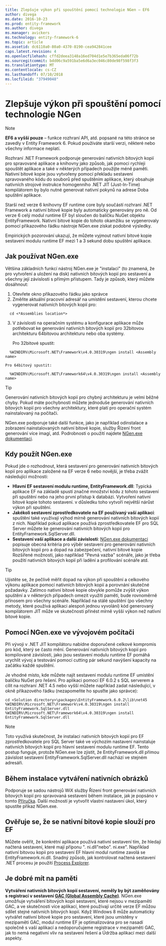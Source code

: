 ```yaml
---
title: Zlepšuje výkon při spouštění pomocí technologie NGen – EF6
author: divega
ms.date: 2016-10-23
ms.prod: entity-framework
ms.author: divega
ms.manager: avickers
ms.technology: entity-framework-6
ms.topic: article
ms.assetid: dc6110a0-80a0-4370-8190-cea942841cee
caps.latest.revision: 4
ms.openlocfilehash: cffd2deea3148a16ed704d1e5e7b365eda06f72b
ms.sourcegitcommit: bdd06c9a591ba5e6d6a3ec046c80de98f598f3f3
ms.translationtype: MT
ms.contentlocale: cs-CZ
ms.lasthandoff: 07/10/2018
ms.locfileid: "37949048"
---
```

# <a name="improving-startup-performance-with-ngen"></a>Zlepšuje výkon při spouštění pomocí technologie NGen
> [!NOTE]
> **EF6 a vyšší pouze** – funkce rozhraní API, atd. popsané na této stránce se zavedly v Entity Framework 6. Pokud používáte starší verzi, některé nebo všechny informace neplatí.  

Rozhraní .NET Framework podporuje generování nativních bitových kopií pro spravované aplikace a knihovny jako způsob, jak pomoci rychleji spouštět aplikace a také v některých případech použijte méně paměti. Nativní bitové kopie jsou vytvořeny pomocí překladu sestavení spravovaného kódu do souborů před spuštěním aplikace, který obsahuje nativních strojové instrukce homogenního .NET JIT (Just-In-Time) kompilátorem by bylo nutné generovat nativní pokynů na adrese Doba spuštění aplikace.  

Starší než verze 6 knihovny EF runtime core byly součástí rozhraní .NET Framework a nativní bitové kopie byly automaticky generovány pro ně. Od verze 6 celý modul runtime EF byl sloučen do balíčku NuGet objektu EntityFramework. Nativní bitové kopie do tohoto okamžiku se vygenerovaly pomocí příkazového řádku nástroje NGen.exe získat podobné výsledky.  

Empirických pozorování ukazují, že můžete vyjmout nativní bitové kopie sestavení modulu runtime EF mezi 1 a 3 sekund dobu spuštění aplikace.  

## <a name="how-to-use-ngenexe"></a>Jak používat NGen.exe  

Většina základních funkcí nástroj NGen.exe je "instalaci" (to znamená, že pro vytvoření a uložení na disk) nativních bitových kopií pro sestavení a všechny její závislosti s přímým přístupem. Tady je způsob, který můžete dosáhnout:  

1. Otevřete okno příkazového řádku jako správce  
2. Změňte aktuální pracovní adresář na umístění sestavení, kterou chcete vygenerovat nativních bitových kopií pro:  

  ``` console
    cd <*Assemblies location*>  
  ```
3. V závislosti na operačním systému a konfigurace aplikace může potřebovat ke generování nativních bitových kopií pro 32bitovou architekturu 64bitovou architekturu nebo oba systémy.  

    Pro 32bitové spustit:  
  ``` console
    %WINDIR%\Microsoft.NET\Framework\v4.0.30319\ngen install <Assembly name>  
  ```
    Pro 64bitový spustit:
  ``` console
    %WINDIR%\Microsoft.NET\Framework64\v4.0.30319\ngen install <Assembly name>  
  ```

> [!TIP]
> Generování nativních bitových kopií pro chybný architekturu je velmi běžné chyby. Pokud máte pochybnosti můžete jednoduše generování nativních bitových kopií pro všechny architektury, které platí pro operační systém nainstalovaný na počítači.  

NGen.exe podporuje také další funkce, jako je například odinstalace a zobrazení nainstalovaných nativní bitové kopie, služby Řízení front generování více imagí, atd. Podrobnosti o použití najdete [NGen.exe dokumentaci](https://msdn.microsoft.com/library/6t9t5wcf.aspx).  

## <a name="when-to-use-ngenexe"></a>Kdy použít NGen.exe  

Pokud jde o rozhodnout, která sestavení pro generování nativních bitových kopií pro aplikace založené na EF verze 6 nebo novější, je třeba zvážit následující možnosti:  

- **Hlavní EF sestavení modulu runtime, EntityFramework.dll**: Typická aplikace EF na základě spustí značné množství kódu z tohoto sestavení při spuštění nebo na jeho první přístup k databázi. Vytvoření nativní bitové kopie tohoto sestavení. v důsledku toho vytvoří největší nárůst výkon při spuštění.  
- **Jakékoli sestavení zprostředkovatele na EF používaný vaší aplikací**: spuštění také využívají výhod mírně generování nativních bitových kopií z nich. Například pokud aplikace používá zprostředkovatele EF pro SQL Server můžete ke generování nativních bitových kopií pro EntityFramework.SqlServer.dll.  
- **Sestavení vaší aplikace a další závislosti**: [NGen.exe dokumentaci](https://msdn.microsoft.com/library/6t9t5wcf.aspx) popisuje obecná kritéria pro výběr sestavení pro generování nativních bitových kopií pro a dopad na zabezpečení, nativní bitové kopie Rozšířené možnosti, jako například "Pevná vazba" scénáře, jako je třeba použití nativních bitových kopií při ladění a profilování scénáře atd.  

> [!TIP]
> Ujistěte se, že pečlivě měřit dopad na výkon při spouštění a celkového výkonu aplikace pomocí nativních bitových kopií a porovnání skutečné požadavky. Zatímco nativní bitové kopie obvykle pomůže zvýšit výkon spuštění a v některých případech omezit využití paměti, bude rovnoměrně přínosem pro všechny scénáře. Například na stálé spuštění (po všechny metody, které používá aplikaci alespoň jednou vyvolání) kód generovaný kompilátorem JIT může ve skutečnosti přinést mírně vyšší výkon než nativní bitové kopie.  

## <a name="using-ngenexe-in-a-development-machine"></a>Pomocí NGen.exe ve vývojovém počítači  

Při vývoji v .NET JIT kompilátoru nabídne doporučené celkové kompromis pro kód, který se často mění. Generování nativních bitových kopií pro kompilované závislosti, jako jsou sestavení modulu runtime EF pomáhá urychlit vývoj a testování pomocí cutting pár sekund navýšení kapacity na začátku každé spuštění.  

Je vhodné místo, kde můžete najít sestavení modulu runtime EF umístění balíčku NuGet pro řešení. Pro aplikaci pomocí EF 6.0.2 s SQL serverem a cílit na rozhraní .NET 4.5 nebo vyšší můžete například zadat následující, v okně příkazového řádku (nezapomeňte ho spusťte jako správce):  

``` console
cd <Solution directory>\packages\EntityFramework.6.0.2\lib\net45
%WINDIR%\Microsoft.NET\Framework\v4.0.30319\ngen install EntityFramework.SqlServer.dll
%WINDIR%\Microsoft.NET\Framework64\v4.0.30319\ngen install EntityFramework.SqlServer.dll
```  

> [!NOTE]
> Toto využívá skutečnost, že instalaci nativních bitových kopií pro EF zprostředkovatele pro SQL Server také ve výchozím nastavení nainstaluje nativních bitových kopií pro hlavní sestavení modulu runtime EF. Tento postup funguje, protože NGen.exe lze zjistit, že EntityFramework.dll přímou závislost sestavení EntityFramework.SqlServer.dll nachází ve stejném adresáři.  

## <a name="creating-native-images-during-setup"></a>Během instalace vytváření nativních obrázků  

Podporuje se sadou nástrojů WiX služby Řízení front generování nativních bitových kopií pro spravovaná sestavení během instalace, jak je popsáno v tomto [Příručka](http://wixtoolset.org/documentation/manual/v3/howtos/files_and_registry/ngen_managed_assemblies.html). Další možností je vytvořit vlastní nastavení úkol, který spustíte příkaz NGen.exe.  

## <a name="verifying-that-native-images-are-being-used-for-ef"></a>Ověřuje se, že se nativní bitové kopie slouží pro EF  

Můžete ověřit, že konkrétní aplikace používá nativní sestavení tím, že hledají načtená sestavení, které mají příponu ". ni.dll"nebo". ni.exe". Například nativní bitovou kopii pro sestavení EF hlavní modul runtime zavolá se EntityFramework.ni.dll. Snadný způsob, jak kontrolovat načtená sestavení .NET procesu je použití [Process Explorer](https://technet.microsoft.com/sysinternals/bb896653).  

## <a name="other-things-to-be-aware-of"></a>Je dobré mít na paměti  

**Vytváření nativních bitových kopií sestavení, neměly by být zaměňovány s registrací v sestavení [GAC (Global Assembly Cache)](https://msdn.microsoft.com/library/yf1d93sz.aspx)**. NGen.exe umožňuje vytváření bitových kopií sestavení, které nejsou v mezipaměti GAC, a ve skutečnosti více aplikací, které používají určité verze EF můžou sdílet stejné nativních bitových kopií. Když Windows 8 může automaticky vytvářet nativní bitové kopie pro sestavení, které jsou umístěny v mezipaměti GAC, modul runtime EF je optimalizována pro se nasadí společně s vaší aplikací a nedoporučujeme registrace v mezipaměti GAC, jak to nemá negativní vliv na sestavení řešení a Údržba aplikací mezi další aspekty.  
